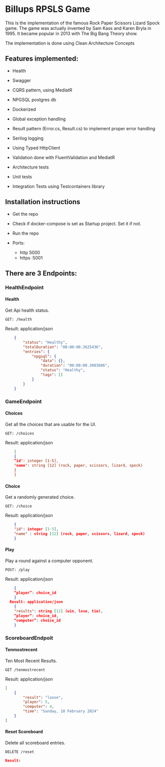 # Billups RPSLS Game 
This is the implementation of the famous Rock Paper Scissors Lizard Spock game. The game was actually invented by Sam Kass and Karen Bryla in 1995. It became popular in 2013 with The Big Bang Theory show.

The implementation is done using Clean  Architecture Concepts 

## Features implemented:

- Health
- Swagger
- CQRS pattern, using MediatR
- NPGSQL postgres db
- Dockerized
- Global exception handling
- Result pattern (Error.cs, Result.cs) to implement proper error handling
- Serilog logging
- Using Typed HttpClient        
- Validation done with FluentValidation and MediatR

- Architecture tests
- Unit tests
- Integration Tests using Testcontainers library


## Installation instructions
- Get the repo
- Check if docker-compose is set as Startup project. Set it if not.
- Run the repo

- Ports:
    - http 5000
    - https :5001

## There are 3 Endpoints:
### HealthEndpoint
#### Health
Get Api health status.

```GET: /health```

Result: application/json

```json
    {
    	"status": "Healthy",
    	"totalDuration": "00:00:00.3625436",
    	"entries": {
    		"npgsql": {
    			"data": {},
    			"duration": "00:00:00.3083686",
    			"status": "Healthy",
    			"tags": []
    		}
    	}
    }
```    

### GameEndpoint
#### Choices
Get all the choices that are usable for the UI.

```GET: /choices```

Result: application/json

```json
    [
    {
    “id": integer [1-5],
    "name": string [12] (rock, paper, scissors, lizard, spock)
    }
    ]
```    
#### Choice
Get a randomly generated choice.

```GET: /choice```

Result: application/json

```json
    {
    "id": integer [1-5],
    "name" : string [12] (rock, paper, scissors, lizard, spock)
    }
```
#### Play
Play a round against a computer opponent.

```POST: /play```

Result: application/json

```json
    {
    “player”: choice_id
    }
  Result: application/json
    {
    "results": string [12] (win, lose, tie),
    “player”: choice_id,
    “computer”: choice_id
    }
```
### ScoreboardEndpoit
#### Tenmostrecent
Ten Most Recent Results.

```GET /tenmostrecent```

Result: application/json

```json
[
	{
		"result": "loose",
		"player": 5,
		"computer": 4,
		"time": "Sunday, 18 February 2024"
	}
]
```
#### Reset Scoreboard
Delete all scoreboard entries.

```DELETE /reset```

```json
Result:
